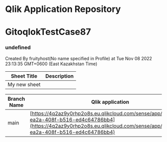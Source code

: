# Qlik Application Repository 
# GitoqlokTestCase87
### undefined
Created By fruityhost(No name specified in Profile) at Tue Nov 08 2022 23:13:35 GMT+0600 (East Kazakhstan Time)




Sheet Title | Description
------------ | -------------
My new sheet|



Branch Name|Qlik application
---|---
main|[https://4q2az9y0rhp2o8s.eu.qlikcloud.com/sense/app/3bad4736-ea2a-408f-b516-ed4c64786bb4](https://4q2az9y0rhp2o8s.eu.qlikcloud.com/sense/app/3bad4736-ea2a-408f-b516-ed4c64786bb4)